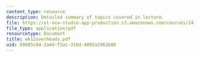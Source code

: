```yaml
---
content_type: resource
description: Detailed summary of topics covered in lecture.
file: https://ol-ocw-studio-app-production.s3.amazonaws.com/courses/24-964-topics-in-phonology-fall-2004/69885c842a4df5ac31bd4092a2962b80_wk12overheads.pdf
file_type: application/pdf
resourcetype: Document
title: wk12overheads.pdf
uid: 69885c84-2a4d-f5ac-31bd-4092a2962b80
---
```

